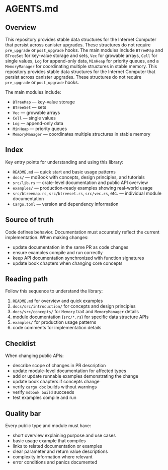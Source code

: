 # AGENTS.md

## Overview

This repository provides stable data structures for the Internet Computer that persist across canister upgrades. These structures do not require `pre_upgrade` or `post_upgrade` hooks. The main modules include `BTreeMap` and `BTreeSet` for key-value storage and sets, `Vec` for growable arrays, `Cell` for single values, `Log` for append-only data, `MinHeap` for priority queues, and a `MemoryManager` for coordinating multiple structures in stable memory.
This repository provides stable data structures for the Internet Computer that persist across canister upgrades. These structures do not require `pre_upgrade` or `post_upgrade` hooks.

The main modules include:

- `BTreeMap` — key-value storage
- `BTreeSet` — sets
- `Vec` — growable arrays
- `Cell` — single values
- `Log` — append-only data
- `MinHeap` — priority queues
- `MemoryManager` — coordinates multiple structures in stable memory
## Index

Key entry points for understanding and using this library:

- `README.md` — quick start and basic usage patterns
- `docs/` — mdBook with concepts, design principles, and tutorials
- `src/lib.rs` — crate-level documentation and public API overview
- `examples/` — production-ready examples showing real-world usage
- `src/btreemap.rs`, `src/btreeset.rs`, `src/vec.rs`, etc. — individual module documentation
- `Cargo.toml` — version and dependency information

## Source of truth

Code defines behavior. Documentation must accurately reflect the current implementation. When making changes:

- update documentation in the same PR as code changes
- ensure examples compile and run correctly
- keep API documentation synchronized with function signatures
- update book chapters when changing core concepts

## Reading path

Follow this sequence to understand the library:

1. `README.md` for overview and quick examples
2. `docs/src/introduction/` for concepts and design principles
3. `docs/src/concepts/` for `Memory` trait and `MemoryManager` details
4. module documentation (`src/*.rs`) for specific data structure APIs
5. `examples/` for production usage patterns
6. code comments for implementation details

## Checklist

When changing public APIs:

- describe scope of changes in PR description
- update module-level documentation for affected types
- add or update runnable examples demonstrating the change
- update book chapters if concepts change
- verify `cargo doc` builds without warnings
- verify `mdbook build` succeeds
- test examples compile and run

## Quality bar

Every public type and module must have:

- short overview explaining purpose and use cases
- basic usage example that compiles
- links to related documentation or examples
- clear parameter and return value descriptions
- complexity information where relevant
- error conditions and panics documented
